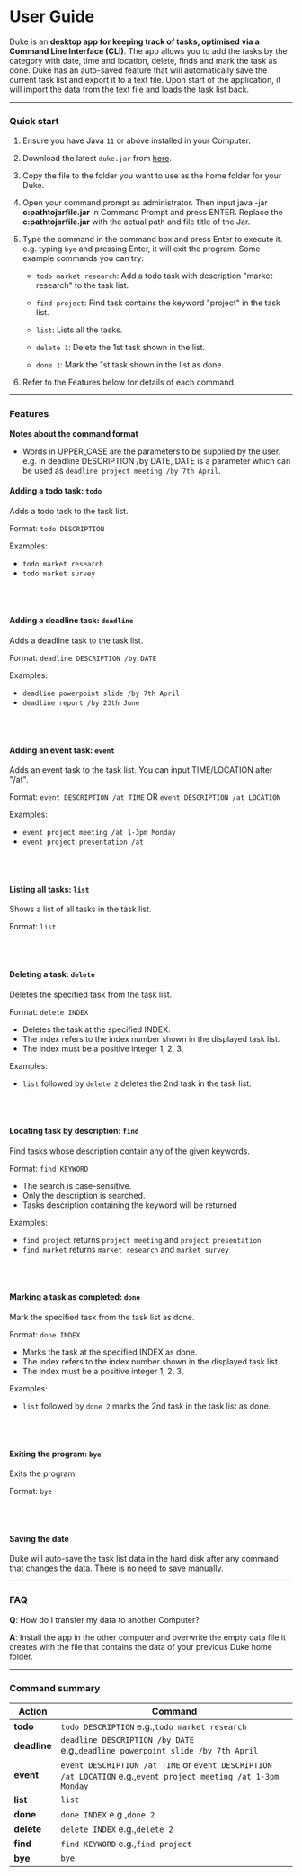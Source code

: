 # User Guide

Duke is an **desktop app for keeping track of tasks, optimised via a Command Line Interface (CLI)**.
The app allows you to add the tasks by the category with date, time and location, delete, finds
and mark the task as done.
Duke has an auto-saved feature that will automatically save the current task list
and export it to a text file. Upon start of the application, it will import the data 
from the text file and loads the task list back.

-------------------------
### Quick start
1.  Ensure you have Java `11` or above installed in your Computer.

2.  Download the latest `duke.jar` from [here](https://github.com/Ang-Cheng-Jun/ip/releases/tag/v0.1).

3.  Copy the file to the folder you want to use as the home folder for your Duke.

4.  Open your command prompt as administrator. Then input java -jar **c:pathtojarfile.jar** in 
Command Prompt and press ENTER. Replace the **c:pathtojarfile.jar** with the actual path and 
file title of the Jar.

5.  Type the command in the command box and press Enter to execute it. 
e.g. typing `bye` and pressing Enter, it will exit the program.
Some example commands you can try:
    *   `todo market research`: 
         Add a todo task with description "market research" to the task list.
         
    *   `find project`: 
         Find task contains the keyword "project" in the task list.  
            
    *   `list`: 
         Lists all the tasks.
         
    *   `delete 1`: 
         Delete the 1st task shown in the list.
         
    *   `done 1`: 
         Mark the 1st task shown in the list as done.  
             
6.  Refer to the Features below for details of each command.

-------------------------
### Features 
   **Notes about the command format**
    
   * Words in UPPER_CASE are the parameters to be supplied by the user.
    <br>e.g. in deadline DESCRIPTION /by DATE, DATE is a parameter which can be used as 
   `deadline project meeting /by 7th April`.

#### Adding a todo task: `todo`
Adds a todo task to the task list.

Format: `todo DESCRIPTION`

Examples: 
*   `todo market research`
*   `todo market survey`  

<br/><br/>
#### Adding a deadline task: `deadline`
Adds a deadline task to the task list.

Format: `deadline DESCRIPTION /by DATE`

Examples: 
*   `deadline powerpoint slide /by 7th April`
*   `deadline report /by 23th June`

<br/><br/>
#### Adding an event task: `event` 
Adds an event task to the task list. You can input TIME/LOCATION after "/at".

Format: `event DESCRIPTION /at TIME` OR `event DESCRIPTION /at LOCATION`

Examples: 
*   `event project meeting /at 1-3pm Monday`
*   `event project presentation /at `

<br/><br/>
#### Listing all tasks: `list`
Shows a list of all tasks in the task list.

Format: `list`

<br/><br/>
#### Deleting a task: `delete`
Deletes the specified task from the task list.

Format: `delete INDEX`

*   Deletes the task at the specified INDEX.
*   The index refers to the index number shown in the displayed task list.
*   The index must be a positive integer 1, 2, 3,

Examples:
*   `list` followed by `delete 2` deletes the 2nd task in the task list.

<br/><br/>
#### Locating task by description: `find` 
Find tasks whose description contain any of the given keywords.

Format: `find KEYWORD`

*   The search is case-sensitive.
*   Only the description is searched.
*   Tasks description containing the keyword will be returned

Examples:
*   `find project` returns `project meeting` and `project presentation`
*   `find market` returns `market research` and `market survey`

<br/><br/> 
#### Marking a task as completed: `done`
Mark the specified task from the task list as done.

Format: `done INDEX`

*   Marks the task at the specified INDEX as done.
*   The index refers to the index number shown in the displayed task list.
*   The index must be a positive integer 1, 2, 3,

Examples:
*   `list` followed by `done 2` marks the 2nd task in the task list as done.

<br/><br/>
#### Exiting the program: `bye`
Exits the program.

Format: `bye`

<br/><br/>
#### Saving the date
Duke will auto-save the task list data in the hard disk after 
any command that changes the data. There is no need to save manually.

-------------------------
### FAQ
**Q**: How do I transfer my data to another Computer?

**A**: Install the app in the other computer and overwrite the empty data file it creates with the file 
that contains the data of your previous Duke home folder.

-------------------------
### Command summary
Action | Command 
-------|--------
**todo**| `todo DESCRIPTION` e.g.,`todo market research`
**deadline**| `deadline DESCRIPTION /by DATE` <br> e.g.,`deadline powerpoint slide /by 7th April`
**event**| `event DESCRIPTION /at TIME` or `event DESCRIPTION /at LOCATION`  e.g.,`event project meeting /at 1-3pm Monday`
**list**| `list` 
**done**| `done INDEX` e.g.,`done 2`
**delete**| `delete INDEX`  e.g.,`delete 2`
**find**| `find KEYWORD`  e.g.,`find project`
**bye**| `bye` 


